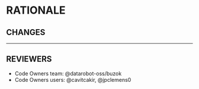# RATIONALE

<!--
For expedient and efficient review, please explain *why* you are
making this change. It is not always obvious from the code and
the review may happen while you are asleep / otherwise not able to respond quickly.
-->

## CHANGES

<!-- Recommended Additional Sections:
## SCREENSHOTS
## TODO
## NOTES
## TESTING
## RELATED
## REVIEWERS -->

---

## REVIEWERS

- Code Owners team: @datarobot-oss/buzok
- Code Owners users: @cavitcakir, @jpclemens0
